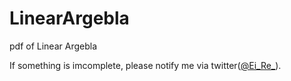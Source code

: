 # LinearArgebla
pdf of Linear Argebla

If something is imcomplete, please notify me via twitter([@Ei_Re_](https://twitter.com/ei_re_)).
